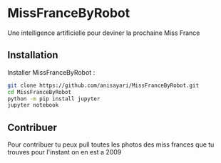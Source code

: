 # MissFranceByRobot

Une intelligence artificielle pour deviner la prochaine Miss France

## Installation

Installer MissFranceByRobot :

```bash
git clone https://github.com/anisayari/MissFranceByRobot.git
cd MissFranceByRobot
python -m pip install jupyter
jupyter notebook 
```

## Contribuer

Pour contribuer tu peux pull toutes les photos des miss frances que tu trouves pour l'instant on en est a 2009
